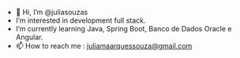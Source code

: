 - 👋 Hi, I’m @juliasouzas
- I’m interested in  development full stack.
-  I’m currently learning Java, Spring Boot, Banco de Dados Oracle e Angular.
- 📫 How to reach me  : juliamaarquessouza@gmail.com

<!---
juliasouzas/juliasouzas is a ✨ special ✨ repository because its `README.md` (this file) appears on your GitHub profile.
You can click the Preview link to take a look at your changes.
--->
